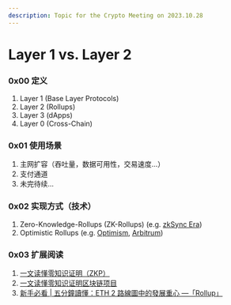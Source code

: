 ```yaml
---
description: Topic for the Crypto Meeting on 2023.10.28
---
```


# Layer 1 vs. Layer 2

### 0x00 定义

1. Layer 1 (Base Layer Protocols)
2. Layer 2 (Rollups)
3. Layer 3 (dApps)
4. Layer 0 (Cross-Chain)

### 0x01 使用场景

1. 主网扩容（吞吐量，数据可用性，交易速度...）
2. 支付通道
3. 未完待续...

### 0x02 实现方式（技术）

1. Zero-Knowledge-Rollups (ZK-Rollups) (e.g. [zkSync Era](https://era.zksync.io/docs/))
2. Optimistic Rollups (e.g. [Optimism](https://community.optimism.io/), [Arbitrum](https://docs.arbitrum.io/))

### 0x03 扩展阅读

1. [一文读懂零知识证明（ZKP）](https://blog.chain.link/what-is-a-zero-knowledge-proof-zkp-zh/)
2. [一文读懂零知识证明区块链项目](https://blog.chain.link/zero-knowledge-projects-zh/)
3. [新手必看 | 五分鐘讀懂：ETH 2 路線圖中的發展重心 —「Rollup」](https://blockcast.it/2021/10/24/beginners-guide-to-ethereum-rollups-technology/)
